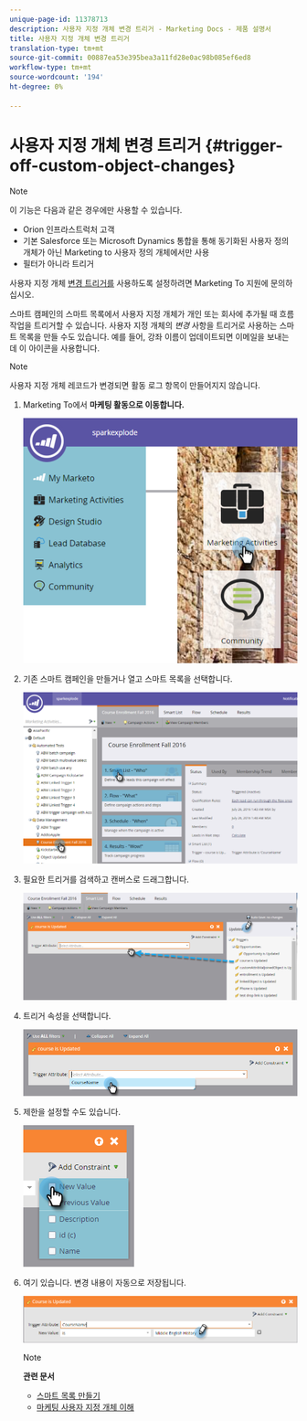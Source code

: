 ```yaml
---
unique-page-id: 11378713
description: 사용자 지정 개체 변경 트리거 - Marketing Docs - 제품 설명서
title: 사용자 지정 개체 변경 트리거
translation-type: tm+mt
source-git-commit: 00887ea53e395bea3a11fd28e0ac98b085ef6ed8
workflow-type: tm+mt
source-wordcount: '194'
ht-degree: 0%

---
```



# 사용자 지정 개체 변경 트리거 {#trigger-off-custom-object-changes}

>[!NOTE]
>
>이 기능은 다음과 같은 경우에만 사용할 수 있습니다.
>
>* Orion 인프라스트럭처 고객
>* 기본 Salesforce 또는 Microsoft Dynamics 통합을 통해 동기화된 사용자 정의 개체가 아닌 Marketing to 사용자 정의 개체에서만 사용
>* 필터가 아니라 트리거

>
>
사용자 지정 개체 [변경 트리거를](http://support.marketo.com) 사용하도록 설정하려면 Marketing To 지원에 문의하십시오.

스마트 캠페인의 스마트 목록에서 사용자 지정 개체가 개인 또는 회사에 추가될 때 흐름 작업을 트리거할 수 있습니다. 사용자 지정 개체의 *변경* 사항을 트리거로 사용하는 스마트 목록을 만들 수도 있습니다. 예를 들어, 강좌 이름이 업데이트되면 이메일을 보내는 데 이 아이콘을 사용합니다.

>[!NOTE]
>
>사용자 지정 개체 레코드가 변경되면 활동 로그 항목이 만들어지지 않습니다.

1. Marketing To에서 **마케팅 활동으로 이동합니다.**

   ![](assets/image2016-7-25-15-3a49-3a52.png)

1. 기존 스마트 캠페인을 만들거나 열고 스마트 목록을 선택합니다.

   ![](assets/image2016-7-25-16-3a9-3a19.png)

1. 필요한 트리거를 검색하고 캔버스로 드래그합니다.

   ![](assets/image2016-7-25-16-3a16-3a43.png)

1. 트리거 속성을 선택합니다.

   ![](assets/image2016-7-25-16-3a21-3a42.png)

1. 제한을 설정할 수도 있습니다.

   ![](assets/image2016-9-6-14-3a25-3a22.png)

1. 여기 있습니다. 변경 내용이 자동으로 저장됩니다.

   ![](assets/image2016-9-6-14-3a25-3a54.png)

   >[!NOTE]
   >
   >**관련 문서**
   >
   >    
   >    
   >    * [스마트 목록 만들기](../../../product-docs/core-marketo-concepts/smart-lists-and-static-lists/creating-a-smart-list/create-a-smart-list.md)
   >    * [마케팅 사용자 지정 개체 이해](understanding-marketo-custom-objects.md)



